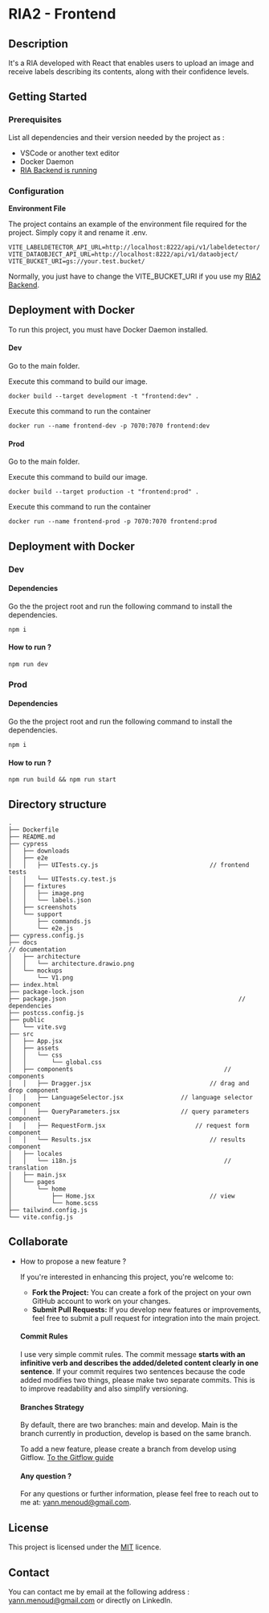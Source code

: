 # RIA2 - Frontend

## Description

It's a RIA developed with React that enables users to upload an image and receive labels describing its contents, along with their confidence levels.

## Getting Started

### Prerequisites

List all dependencies and their version needed by the project as :

- VSCode or another text editor
- Docker Daemon
- [RIA Backend is running](https://github.com/menoudyann/RIA2-Backend)

### Configuration

**Environment File**

The project contains an example of the environment file required for the project. Simply copy it and rename it .env.

```
VITE_LABELDETECTOR_API_URL=http://localhost:8222/api/v1/labeldetector/
VITE_DATAOBJECT_API_URL=http://localhost:8222/api/v1/dataobject/
VITE_BUCKET_URI=gs://your.test.bucket/
```

Normally, you just have to change the VITE_BUCKET_URI if you use my [RIA2 Backend](https://github.com/menoudyann/RIA2-Backend.git).

## Deployment with Docker

To run this project, you must have Docker Daemon installed.

#### Dev

Go to the main folder.

Execute this command to build our image.
```
docker build --target development -t "frontend:dev" .
```

Execute this command to run the container
```
docker run --name frontend-dev -p 7070:7070 frontend:dev
```

#### Prod

Go to the main folder.

Execute this command to build our image.
```
docker build --target production -t "frontend:prod" .
```

Execute this command to run the container
```
docker run --name frontend-prod -p 7070:7070 frontend:prod
```

## Deployment with Docker

### Dev

#### Dependencies

Go the the project root and run the following command to install the dependencies.

```
npm i 
```

#### How to run ?

```
npm run dev
```

### Prod

#### Dependencies

Go the the project root and run the following command to install the dependencies.

```
npm i 
```

#### How to run ?

```
npm run build && npm run start
```

## Directory structure

```
.
├── Dockerfile
├── README.md
├── cypress
│   ├── downloads
│   ├── e2e
│   │   ├── UITests.cy.js								// frontend tests
│   │   └── UITests.cy.test.js
│   ├── fixtures
│   │   ├── image.png
│   │   └── labels.json
│   ├── screenshots
│   └── support
│       ├── commands.js
│       └── e2e.js
├── cypress.config.js
├── docs																// documentation
│   ├── architecture
│   │   └── architecture.drawio.png
│   └── mockups
│       └── V1.png
├── index.html
├── package-lock.json
├── package.json												// dependencies
├── postcss.config.js
├── public
│   └── vite.svg
├── src
│   ├── App.jsx																						
│   ├── assets
│   │   └── css
│   │       └── global.css
│   ├── components											// components
│   │   ├── Dragger.jsx									// drag and drop component
│   │   ├── LanguageSelector.jsx				// language selector component
│   │   ├── QueryParameters.jsx					// query parameters component
│   │   ├── RequestForm.jsx							// request form component
│   │   └── Results.jsx									// results component
│   ├── locales
│   │   └── i18n.js											// translation
│   ├── main.jsx
│   └── pages
│       └── home
│           ├── Home.jsx								// view
│           └── home.scss
├── tailwind.config.js
└── vite.config.js
```



## Collaborate

- How to propose a new feature ?

  If you're interested in enhancing this project, you're welcome to:

  - **Fork the Project:** You can create a fork of the project on your own GitHub account to work on your changes.
  - **Submit Pull Requests:** If you develop new features or improvements, feel free to submit a pull request for integration into the main project.

  #### Commit Rules

  I use very simple commit rules. The commit message **starts with an infinitive verb and describes the added/deleted content clearly in one sentence**. If your commit requires two sentences because the code added modifies two things, please make two separate commits. This is to improve readability and also simplify versioning.

  #### Branches Strategy

  By default, there are two branches: main and develop. Main is the branch currently in production, develop is based on the same branch.

  To add a new feature, please create a branch from develop using Gitflow. [To the Gitflow guide](https://www.atlassian.com/git/tutorials/comparing-workflows/gitflow-workflow)

  #### Any question ?

  For any questions or further information, please feel free to reach out to me at: [yann.menoud@gmail.com](mailto:yann.menoud@gmail.com).

## License

This project is licensed under the [MIT](https://github.com/menoudyann/BI_DataObject/blob/main/LICENSE) licence.

## Contact

You can contact me by email at the following address : yann.menoud@gmail.com or directly on LinkedIn.
